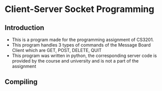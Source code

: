 # Client-Server Socket Programming

## Introduction

<ul>
<li>This is a program made for the programming assignment of CS3201.</li>
<li>This program handles 3 types of commands of the Message Board Client which are GET, POST, DELETE, QUIT</li>
<li>This program was written in python, the corresponding server code is provided by the course and university and is not a part of the assignment</li>
</ul>

## Compiling

